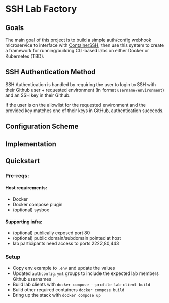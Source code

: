 # SSH Lab Factory

## Goals
The main goal of this project is to build a simple auth/config webhook microservice to interface with [ContainerSSH](https://containerssh.io/), then use this system to create a framework for running/building CLI-based labs on either Docker or Kubernetes (TBD).

## SSH Authentication Method
SSH Authentication is handled by requiring the user to login to SSH with their Github user + requested environment (in format `username/environment`) and an SSH key in their Github. 

If the user is on the allowlist for the requested environment and the provided key matches one of their keys in GitHub, authentication succeeds.

## Configuration Scheme


## Implementation


## Quickstart

### Pre-reqs:
#### Host requirements:
- Docker
- Docker compose plugin
- (optional) sysbox

#### Supporting infra:
- (optional) publically exposed port 80
- (optional) public domain/subdomain pointed at host
- lab participants need access to ports 2222,80,443

### Setup
- Copy env.example to `.env` and update the values
- Updated `authconfig.yml` groups to include the expected lab members Github usernames
- Build lab clients with `docker compose --profile lab-client build`
- Build other required containers `docker compose build`
- Bring up the stack with `docker compose up`